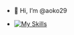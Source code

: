 - 👋 Hi, I’m @aoko29


- [![My Skills](https://skillicons.dev/icons?i=visualstudio,vscode,idea,eclipse,ps,ai,pr,ae,blender,unity&perline=4)](https://skillicons.dev)


<!---
aoko29/aoko29 is a ✨ special ✨ repository because its `README.md` (this file) appears on your GitHub profile.
You can click the Preview link to take a look at your changes.
--->
